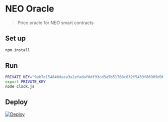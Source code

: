 # NEO Oracle
> Price oracle for NEO smart contracts

## Set up
```bash
npm install
```

## Run
```bash
PRIVATE_KEY="9ab7e154840daca3a2efadaf0df93cd3a5b51768c632f5433f86909d9b994a69"
export PRIVATE_KEY
node clock.js
```

## Deploy
[![Deploy](https://www.herokucdn.com/deploy/button.png)](https://heroku.com/deploy)

